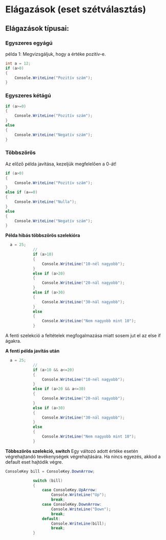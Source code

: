 ﻿# Elágazások (eset szétválasztás)

## Elágazások típusai:
### Egyszeres egyágú

példa 1: Megvizsgáljuk, hogy a értéke pozitív-e.
```C#
int a = 12;
if (a>0)
{
    Console.WriteLine("Pozitív szám");
}
```
### Egyszeres kétágú

```C#
if (a>=0)
{
    Console.WriteLine("Pozitív szám");
}
else
{
    Console.WriteLine("Negatív szám");
}
```

### Többszörös

Az előző példa javítása, kezeljük megfelelően a 0-át!

```c#
if (a>0)
{
    Console.WriteLine("Pozitív szám");
}
else if (a==0)
{
    Console.WriteLine("Nulla");
}
else
{
    Console.WriteLine("Negatív szám");
}
```
**Példa hibás többszörös szelekióra**

```C#
  a = 25;
            //
            if (a>10)
            {
                Console.WriteLine("10-nél nagyobb");
            }
            else if (a>20)
            {
                Console.WriteLine("20-nál nagyobb");
            }
            else if (a>30)
            {
                Console.WriteLine("30-nál nagyobb");
            }
            else
            {
                Console.WriteLine("Nem nagyobb mint 10");
            }
```

A fenti szelekció a feltételek megfogalmazása miatt sosem jut el az else if ágakra.

**A fenti példa javítás után**

```C#
  a = 25;
            //
            if (a>10 && a<=20)
            {
                Console.WriteLine("10-nél nagyobb");
            }
            else if (a>20 && a<=30)
            {
                Console.WriteLine("20-nál nagyobb");
            }
            else if (a>30)
            {
                Console.WriteLine("30-nál nagyobb");
            }
            else
            {
                Console.WriteLine("Nem nagyobb mint 10");
            }
```
**Többszörös szelekció, switch**
Egy változó adott értéke esetén végrehajtandó tevékenységek végrehajtására. Ha nincs egyezés, akkod a default eset hajtódik végre.
```C#
ConsoleKey bill = ConsoleKey.DownArrow;

            switch (bill)
            {
                case ConsoleKey.UpArrow:
                    Console.WriteLine("Up");
                    break;
                case ConsoleKey.DownArrow:
                    Console.WriteLine("Down");
                    break;
                default:
                    Console.WriteLine(bill);
                    break;
            }
```